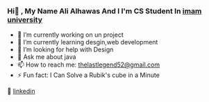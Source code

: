 ### Hi👋 , My Name Ali Alhawas And I I'm CS Student In [imam university][imam university]  

- 🔭 I’m currently working on un project
- 🌱 I’m currently learning desgin,web development
- 🤔 I’m looking for help with Design
- 💬 Ask me about java
- 📫 How to reach me: thelastlegend52@gmail.com
- ⚡ Fun fact: I Can Solve a Rubik's cube in a Minute



👔 [linkedin][linkedin]







[imam university]: https://imamu.edu.sa/en/
[linkedin]: https://linkedin.com/in/alialhawas
